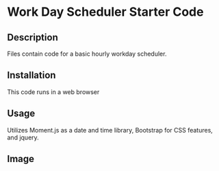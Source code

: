 # Work Day Scheduler Starter Code

## Description
Files contain code for a basic hourly workday scheduler. 

## Installation
This code runs in a web browser

## Usage 
Utilizes Moment.js as a date and time library, Bootstrap for CSS features, and jquery. 


## Image 